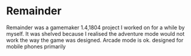 # Remainder
Remainder was a gamemaker 1.4,1804 project I worked on for a while by myself. It was shelved because I realised the adventure mode would not work the way the game was designed. Arcade mode is ok. designed for mobile phones primarily
